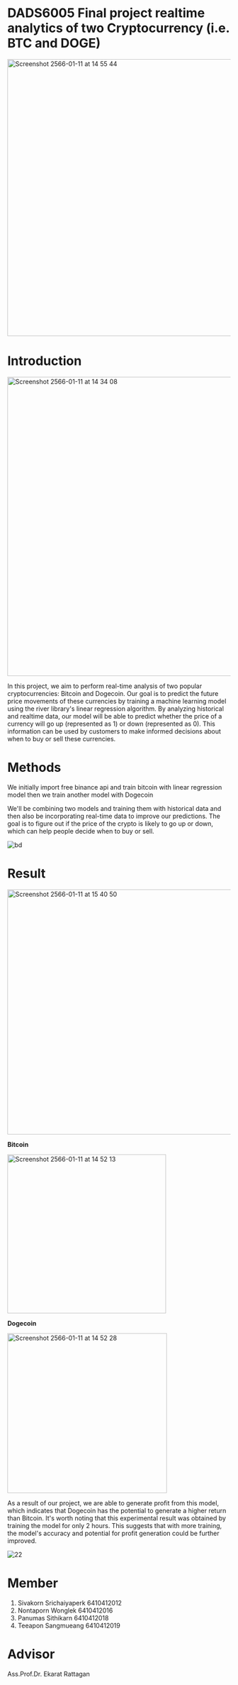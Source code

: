 # DADS6005 Final project realtime analytics of two Cryptocurrency (i.e. BTC and DOGE)

<img width="624" alt="Screenshot 2566-01-11 at 14 55 44" src="https://user-images.githubusercontent.com/80901294/211749515-91287750-e56c-4167-80dd-941f83189f2f.png">

# Introduction

<img width="674" alt="Screenshot 2566-01-11 at 14 34 08" src="https://user-images.githubusercontent.com/80901294/211745323-d3950e17-ba7d-48cb-83ba-66899b940b6c.png">

In this project, we aim to perform real-time analysis of two popular cryptocurrencies: Bitcoin and Dogecoin. Our goal is to predict the future price movements of these currencies by training a machine learning model using the river library's linear regression algorithm. By analyzing historical and realtime data, our model will be able to predict whether the price of a currency will go up (represented as 1) or down (represented as 0). This information can be used by customers to make informed decisions about when to buy or sell these currencies.

# Methods
We initially import free binance api and train bitcoin with linear regression model then we train another model with Dogecoin

We'll be combining two models and training them with historical data and then also be incorporating real-time data to improve our predictions. The goal is to figure out if the price of the crypto is likely to go up or down, which can help people decide when to buy or sell.

![bd](https://user-images.githubusercontent.com/80901294/211755946-3fac50b7-7190-4fdd-9ea7-8e54ae93c3c4.png)

# Result

<img width="552" alt="Screenshot 2566-01-11 at 15 40 50" src="https://user-images.githubusercontent.com/80901294/211758616-6c96b855-c371-42fb-8bd1-eb5f37f84e13.png">

**Bitcoin**

<img width="358" alt="Screenshot 2566-01-11 at 14 52 13" src="https://user-images.githubusercontent.com/80901294/211749574-03b1eb0f-65ef-4d81-8973-3f08de73008c.png">

**Dogecoin**

<img width="360" alt="Screenshot 2566-01-11 at 14 52 28" src="https://user-images.githubusercontent.com/80901294/211749621-155fd46e-2f0b-4daa-b4c8-02954ad410ef.png">

As a result of our project, we are able to generate profit from this model, which indicates that Dogecoin has the potential to generate a higher return than Bitcoin. It's worth noting that this experimental result was obtained by training the model for only 2 hours. This suggests that with more training, the model's accuracy and potential for profit generation could be further improved.

![22](https://user-images.githubusercontent.com/80901294/211754923-a1df6875-c30f-46bd-bd37-2a4cf86e890b.jpg)

# Member
1. Sivakorn Srichaiyaperk 6410412012 
2. Nontaporn Wonglek 6410412016
3. Panumas Sithikarn 6410412018 
4. Teeapon Sangmueang 6410412019
# Advisor
Ass.Prof.Dr. Ekarat Rattagan
